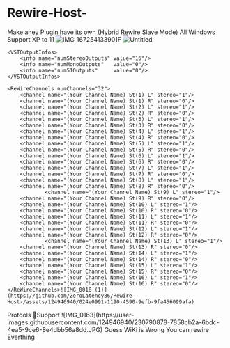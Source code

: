 # Rewire-Host-
Make aney Plugin have its own  (Hybrid Rewire Slave Mode) All Windows Support XP to 11
![IMG_167254133901F](https://user-images.githubusercontent.com/124946940/225232710-46e8d796-8e20-4cba-abba-5f9ee812c590.jpg)
![Untitled](https://user-images.githubusercontent.com/124946940/225233836-45e39c2b-6448-4a32-b56b-e68acc833597.jpeg)

<ReWireDeviceDescription>
	<ReWireDeviceInfos>
		<info name="deviceName"        value="Your Plug-in ReWire"/>	
		<info name="deviceDLLName"     value="Your Plug-in ReWire"/>	
		<info name="deviceIPCName"     value="Your Plug-in"/>		
		<info name="deviceSignature"   value="SqgS"/>			
		<info name="numMidiChannels"   value="16"/>			
		<info name="midiChannelPrefix" value="d"/>			
	</ReWireDeviceInfos>

	<VSTOutputInfos>
		<info name="numStereoOutputs" value="16"/>
		<info name="numMonoOutputs"   value="0"/>
		<info name="num51Outputs"     value="0"/>
	</VSTOutputInfos>
		
	<ReWireChannels numChannels="32">
		<channel name="(Your Channel Name) St(1) L" stereo="1"/>
		<channel name="(Your Channel Name) St(1) R" stereo="0"/>
		<channel name="(Your Channel Name) St(2) L" stereo="1"/>
		<channel name="(Your Channel Name) St(2) R" stereo="0"/>
		<channel name="(Your Channel Name) St(3) L" stereo="1"/>
		<channel name="(Your Channel Name) St(3) R" stereo="0"/>
		<channel name="(Your Channel Name) St(4) L" stereo="1"/>
		<channel name="(Your Channel Name) St(4) R" stereo="0"/>
		<channel name="(Your Channel Name) St(5) L" stereo="1"/>
		<channel name="(Your Channel Name) St(5) R" stereo="0"/>
		<channel name="(Your Channel Name) St(6) L" stereo="1"/>
		<channel name="(Your Channel Name) St(6) R" stereo="0"/>
		<channel name="(Your Channel Name) St(7) L" stereo="1"/>
		<channel name="(Your Channel Name) St(7) R" stereo="0"/>
		<channel name="(Your Channel Name) St(8) L" stereo="1"/>
		<channel name="(Your Channel Name) St(8) R" stereo="0"/>
                <channel name="(Your Channel Name) St(9) L" stereo="1"/>
		<channel name="(Your Channel Name) St(9) R" stereo="0"/>
		<channel name="(Your Channel Name) St(10) L" stereo="1"/>
		<channel name="(Your Channel Name) St(10) R" stereo="0"/>
		<channel name="(Your Channel Name) St(11) L" stereo="1"/>
		<channel name="(Your Channel Name) St(11) R" stereo="0"/>
		<channel name="(Your Channel Name) St(12) L" stereo="1"/>
		<channel name="(Your Channel Name) St(12) R" stereo="0"/>
                <channel name="(Your Channel Name) St(13) L" stereo="1"/>
		<channel name="(Your Channel Name) St(13) R" stereo="0"/>
		<channel name="(Your Channel Name) St(14) L" stereo="1"/>
		<channel name="(Your Channel Name) St(14) R" stereo="0"/>
		<channel name="(Your Channel Name) St(15) L" stereo="1"/>
		<channel name="(Your Channel Name) St(15) R" stereo="0"/>
		<channel name="(Your Channel Name) St(16) L" stereo="1"/>
		<channel name="(Your Channel Name) St(16) R" stereo="0"/>
	</ReWireChannels>![IMG_0018 (1)](https://github.com/ZeroLatency86/Rewire-Host-/assets/124946940/024e0991-1190-4590-9efb-9fa456099afa)

</ReWireDeviceDescription>
Protools Support 
![IMG_0163](https://user-images.githubusercontent.com/124946940/230790878-7858cb2a-6bdc-4ea5-9ce6-8e4dbb56a8dd.JPG)
Guess WiKi is Wrong You can rewire Everthing 

